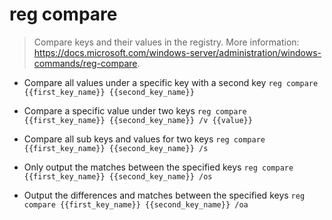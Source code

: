 # reg compare
> Compare keys and their values in the registry.
> More information: <https://docs.microsoft.com/windows-server/administration/windows-commands/reg-compare>.

- Compare all values under a specific key with a second key
`reg compare {{first_key_name}} {{second_key_name}}`

- Compare a specific value under two keys
`reg compare {{first_key_name}} {{second_key_name}} /v {{value}}`

- Compare all sub keys and values for two keys
`reg compare {{first_key_name}} {{second_key_name}} /s`

- Only output the matches between the specified keys
`reg compare {{first_key_name}} {{second_key_name}} /os`

- Output the differences and matches between the specified keys
`reg compare {{first_key_name}} {{second_key_name}} /oa`
